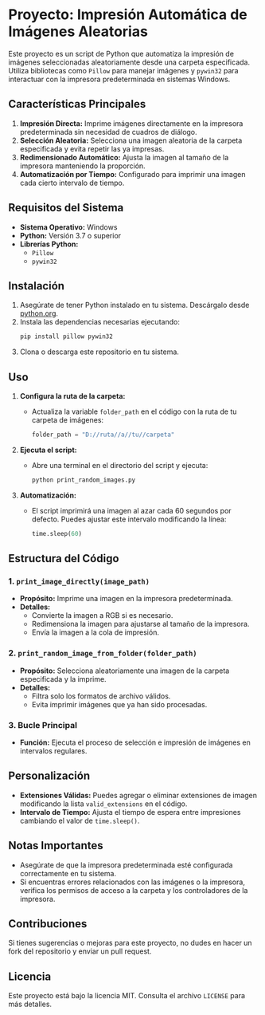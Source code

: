 # Proyecto: Impresión Automática de Imágenes Aleatorias

Este proyecto es un script de Python que automatiza la impresión de imágenes seleccionadas aleatoriamente desde una carpeta especificada. Utiliza bibliotecas como `Pillow` para manejar imágenes y `pywin32` para interactuar con la impresora predeterminada en sistemas Windows.

## Características Principales

1. **Impresión Directa:** Imprime imágenes directamente en la impresora predeterminada sin necesidad de cuadros de diálogo.
2. **Selección Aleatoria:** Selecciona una imagen aleatoria de la carpeta especificada y evita repetir las ya impresas.
3. **Redimensionado Automático:** Ajusta la imagen al tamaño de la impresora manteniendo la proporción.
4. **Automatización por Tiempo:** Configurado para imprimir una imagen cada cierto intervalo de tiempo.

## Requisitos del Sistema

- **Sistema Operativo:** Windows
- **Python:** Versión 3.7 o superior
- **Librerías Python:**
  - `Pillow`
  - `pywin32`

## Instalación

1. Asegúrate de tener Python instalado en tu sistema. Descárgalo desde [python.org](https://www.python.org/).
2. Instala las dependencias necesarias ejecutando:
   ```bash
   pip install pillow pywin32
   ```
3. Clona o descarga este repositorio en tu sistema.

## Uso

1. **Configura la ruta de la carpeta:**
   - Actualiza la variable `folder_path` en el código con la ruta de tu carpeta de imágenes:
     ```python
     folder_path = "D://ruta//a//tu//carpeta"
     ```

2. **Ejecuta el script:**
   - Abre una terminal en el directorio del script y ejecuta:
     ```bash
     python print_random_images.py
     ```

3. **Automatización:**
   - El script imprimirá una imagen al azar cada 60 segundos por defecto. Puedes ajustar este intervalo modificando la línea:
     ```python
     time.sleep(60)
     ```

## Estructura del Código

### 1. `print_image_directly(image_path)`
- **Propósito:** Imprime una imagen en la impresora predeterminada.
- **Detalles:**
  - Convierte la imagen a RGB si es necesario.
  - Redimensiona la imagen para ajustarse al tamaño de la impresora.
  - Envía la imagen a la cola de impresión.

### 2. `print_random_image_from_folder(folder_path)`
- **Propósito:** Selecciona aleatoriamente una imagen de la carpeta especificada y la imprime.
- **Detalles:**
  - Filtra solo los formatos de archivo válidos.
  - Evita imprimir imágenes que ya han sido procesadas.

### 3. Bucle Principal
- **Función:** Ejecuta el proceso de selección e impresión de imágenes en intervalos regulares.

## Personalización
- **Extensiones Válidas:** Puedes agregar o eliminar extensiones de imagen modificando la lista `valid_extensions` en el código.
- **Intervalo de Tiempo:** Ajusta el tiempo de espera entre impresiones cambiando el valor de `time.sleep()`.

## Notas Importantes

- Asegúrate de que la impresora predeterminada esté configurada correctamente en tu sistema.
- Si encuentras errores relacionados con las imágenes o la impresora, verifica los permisos de acceso a la carpeta y los controladores de la impresora.

## Contribuciones

Si tienes sugerencias o mejoras para este proyecto, no dudes en hacer un fork del repositorio y enviar un pull request.

## Licencia

Este proyecto está bajo la licencia MIT. Consulta el archivo `LICENSE` para más detalles.

